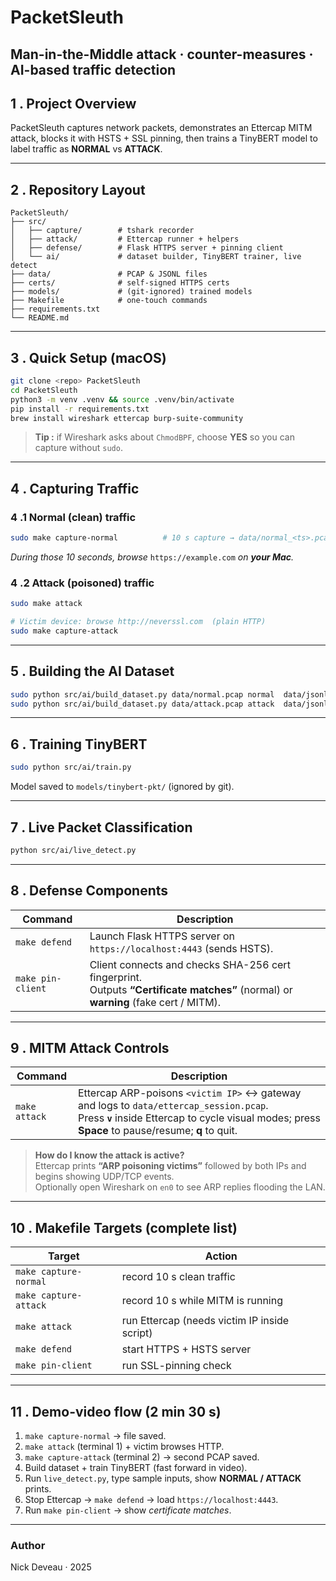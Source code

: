 # PacketSleuth  
Man-in-the-Middle attack · counter-measures · AI-based traffic detection
-----------------------------------------------------------------------

## 1 . Project Overview
PacketSleuth captures network packets, demonstrates an Ettercap MITM attack, blocks it with HSTS + SSL pinning, then trains a TinyBERT model to label traffic as **NORMAL** vs **ATTACK**.

---

## 2 . Repository Layout
```
PacketSleuth/
├── src/
│   ├── capture/        # tshark recorder
│   ├── attack/         # Ettercap runner + helpers
│   ├── defense/        # Flask HTTPS server + pinning client
│   └── ai/             # dataset builder, TinyBERT trainer, live detect
├── data/               # PCAP & JSONL files
├── certs/              # self-signed HTTPS certs
├── models/             # (git-ignored) trained models
├── Makefile            # one-touch commands
├── requirements.txt
└── README.md
```

---

## 3 . Quick Setup (macOS)

```bash
git clone <repo> PacketSleuth
cd PacketSleuth
python3 -m venv .venv && source .venv/bin/activate
pip install -r requirements.txt
brew install wireshark ettercap burp-suite-community
```

> **Tip :** if Wireshark asks about `ChmodBPF`, choose **YES** so you can capture without `sudo`.

---

## 4 . Capturing Traffic

### 4 .1 Normal (clean) traffic

```bash
sudo make capture-normal          # 10 s capture → data/normal_<ts>.pcap
```

*During those 10 seconds, browse* `https://example.com` *on **your Mac**.*

### 4 .2 Attack (poisoned) traffic

```bash
sudo make attack

# Victim device: browse http://neverssl.com  (plain HTTP)
sudo make capture-attack 
```

---

## 5 . Building the AI Dataset

```bash
sudo python src/ai/build_dataset.py data/normal.pcap normal  data/jsonl/normal.jsonl
sudo python src/ai/build_dataset.py data/attack.pcap attack  data/jsonl/attack.jsonl
```

---

## 6 . Training TinyBERT

```bash
sudo python src/ai/train.py
```

Model saved to `models/tinybert-pkt/` (ignored by git).

---

## 7 . Live Packet Classification

```bash
python src/ai/live_detect.py
```

---

## 8 . Defense Components

| Command | Description |
|---------|-------------|
| `make defend`      | Launch Flask HTTPS server on `https://localhost:4443` (sends HSTS). |
| `make pin-client`  | Client connects and checks SHA-256 cert fingerprint. <br>Outputs **“Certificate matches”** (normal) or **warning** (fake cert / MITM). |

---

## 9 . MITM Attack Controls

| Command | Description |
|---------|-------------|
| `make attack` | Ettercap ARP-poisons `<victim IP>` ↔ gateway and logs to `data/ettercap_session.pcap`. <br>Press **`v`** inside Ettercap to cycle visual modes; press **Space** to pause/resume; **q** to quit. |

> **How do I know the attack is active?**  
> Ettercap prints **“ARP poisoning victims”** followed by both IPs and begins showing UDP/TCP events.  
> Optionally open Wireshark on `en0` to see ARP replies flooding the LAN.

---

## 10 . Makefile Targets (complete list)

| Target | Action |
|--------|--------|
| `make capture-normal` | record 10 s clean traffic |
| `make capture-attack` | record 10 s while MITM is running |
| `make attack` | run Ettercap (needs victim IP inside script) |
| `make defend` | start HTTPS + HSTS server |
| `make pin-client` | run SSL-pinning check |

---

## 11 . Demo-video flow (2 min 30 s)

1. `make capture-normal` → file saved.  
2. `make attack` (terminal 1) + victim browses HTTP.  
3. `make capture-attack` (terminal 2) → second PCAP saved.  
4. Build dataset + train TinyBERT (fast forward in video).  
5. Run `live_detect.py`, type sample inputs, show **NORMAL / ATTACK** prints.  
6. Stop Ettercap → `make defend` → load `https://localhost:4443`.  
7. Run `make pin-client` → show *certificate matches*.

---

### Author

Nick Deveau · 2025
```


